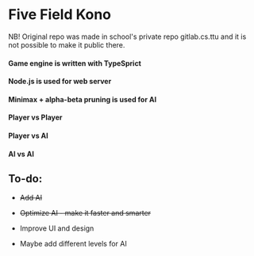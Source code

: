 
# Five Field Kono

NB! Original repo was made in school's private repo gitlab.cs.ttu and it is not possible to make it public there. 

#### Game engine is written with TypeSprict

#### Node.js is used for web server

#### Minimax + alpha-beta pruning is used for AI

#### Player vs Player

#### Player vs AI

#### AI vs AI

  

## To-do:

- ~~Add AI~~

- ~~Optimize AI - make it faster and smarter~~

- Improve UI and design

- Maybe add different levels for AI
